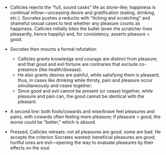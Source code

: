 - Callicles rejects the “full, sound casks” life as stone-like; happiness is continual inflow—unceasing desire and gratification (eating, drinking, etc.). Socrates pushes a reductio with “itching and scratching” and shameful sexual cases to test whether any pleasure counts as happiness. Callicles initially bites the bullet (even the scratcher lives pleasantly, hence happily) and, for consistency, asserts pleasure = good.

- Socrates then mounts a formal refutation:
  - Callicles grants knowledge and courage are distinct from pleasure; and that good and evil fortune are contraries that exclude co-presence (like health/disease).
  - He also grants desires are painful, while satisfying them is pleasant; thus, in cases like drinking while thirsty, pain and pleasure occur simultaneously and cease together.
  - Since good and evil cannot be present (or cease) together, while pleasure and pain can, the good cannot be identical with the pleasant.

- A second line: both fools/cowards and wise/brave feel pleasures and pains, with cowards often feeling more pleasure; if pleasure = good, the worse could be “better,” which is absurd.

- Pressed, Callicles retreats: not all pleasures are good; some are bad. He accepts the criterion Socrates wanted: beneficial pleasures are good; hurtful ones are evil—opening the way to evaluate pleasures by their effects on the soul.